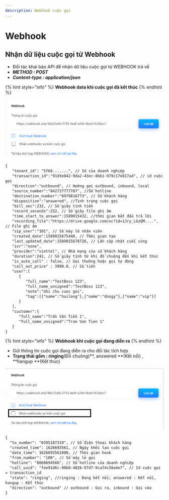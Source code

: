 ```yaml
---
description: Webhook cuộc gọi
---
```


# Webhook

## Nhận dữ liệu cuộc gọi từ Webhook

* Đối tác khai báo API để nhận dữ liệu cuộc gọi từ WEBHOOK trả về
* _**METHOD : POST**_
* _**Content-type : application/json**_

{% hint style="info" %}
**Webhook data khi cuộc gọi đã kết thúc**
{% endhint %}

![](<../.gitbook/assets/image (6).png>)

```
{
   "tenant_id": "5f68.......", // Id của doanh nghiệp
   "transaction_id":"91d3e842-9da2-43ec-8bb1-979c17e817ad", // id cuộc gọi
   "direction":"outbound", // Hướng gọi outbound, inbound, local
   "source_number":"842727777787", //Số hotline
   "destination_number":"0979816773", // Số khách hàng
   "disposition":"answered", //Tình trạng cuộc gọi
   "bill_sec":232, // Số giây tính tiền
   "record_seconds":232, // Số giây file ghi âm
   "time_start_to_answer":1589015432, //thời gian bắt đầu trả lời
   "recording_file":"https://drive.google.com/uc?id=1Jry_LGzQM....", // File ghi âm
   "sip_user":"101", // Số máy lẻ nhân viên
   "created_date":1589015675440, // Thời gian tạo
   "last_updated_date":1589015678726, // Lần cập nhật cuối cùng
   "ivr":"none",
   "provider":"viettel", // Nhà mạng của số khách hàng
   "duration":242, // Số giây tính từ khi đổ chuông đến khi kết thúc
   "is_auto_call" : false, // Gọi thường hoặc gọi tự động
   "call_out_price" : 3990.0, // Số tiền
   "user":[
      {
         "full_name":"TestBoss 123",
         "full_name_unsigned":"TestBoss 123",
         "note":"Ghi chu cuoc goi",
         "tag":[{"name":"hailong"},{"name":"dongy"},{"name":"vip"}]
      }
   ],
   "customer":{
      "full_name":"Trần Văn Tiến 1",
      "full_name_unsigned":"Tran Van Tien 1"
   }
}
```

{% hint style="info" %}
**Webhook khi cuộc gọi đang diễn ra**
{% endhint %}

* Gửi thông tin cuộc gọi đang diễn ra cho đối tác tích hợp
* **Trạng thái gồm : ringing**(Đổ chuông)**, answered **(Kết nối) , **hangup **(Kết thúc)

![](<../.gitbook/assets/image (4).png>)

```
{
  "to_number": "0395187319", // Số điện thoại khách hàng
  "created_time": 1626693561, // Ngày khởi tạo cuộc gọi
  "date_time": 1626693561000, // Thời gian hook
  "from_number": "100", // Số máy lẻ gọi
  "hotline": "0868694566", // Số hotline của doanh nghiệp
  "call_uuid": "fee91d6c-90b0-4826-97d7-9ca74c58a4e7", // Id cuộc gọi = transaction_id
  "state": "ringing", //ringing : Đang kết nối; answered : Kết nối, hangup : Kết thúc 
  "direction": "outbound" // outbound : Gọi ra, inbound : Gọi vào
}
```
